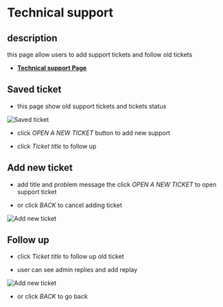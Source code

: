# Technical support

## description

this page allow users to add support tickets and follow old tickets

- [**Technical support Page**](https://rakeez.com.sa/main/TicketCards)

## Saved ticket

- this page show old support tickets and tickets status

![Saved ticket](/images/account/account-5-1.png)

- click _OPEN A NEW TICKET_ button to add new support

- click _Ticket title_ to follow up

## Add new ticket

- add title and problem message the click _OPEN A NEW TICKET_ to open support ticket

- or click _BACK_ to cancel adding ticket

![Add new ticket](/images/account/account-5-2.png)

## Follow up

- click _Ticket title_ to follow up old ticket

- user can see admin replies and add replay

![Add new ticket](/images/account/account-5-3.png)

- or click _BACK_ to go back
